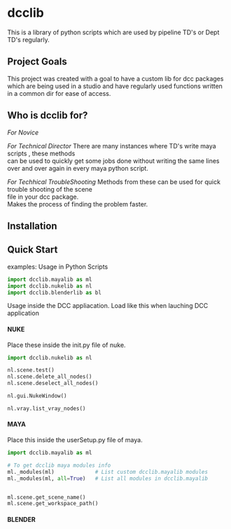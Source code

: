 # dcclib

This is a library of python scripts which are used by pipeline TD's or
Dept TD's regularly.

## Project Goals
This project was created with a goal to have a custom lib for dcc packages
which are being used in a studio and have regularly used functions written
in a common dir for ease of access.

## Who is dcclib for?

*For Novice*

*For Technical Director*
There are many instances where TD's write maya scripts , these methods  
can be used to quickly get some jobs done without writing the same lines  
over and over again in every maya python script.

*For Techhical TroubleShooting*
Methods from these can be used for quick trouble shooting of the scene  
file in your dcc package.  
Makes the process of finding the problem faster.

## Installation

## Quick Start

examples:
Usage in Python Scripts
``` python
import dcclib.mayalib as ml
import dcclib.nukelib as nl
import dcclib.blenderlib as bl
```
Usage inside the DCC appliacation.
Load like this when lauching DCC application

#### NUKE
Place these inside the init.py file of nuke.
``` python
import dcclib.nukelib as nl

nl.scene.test()
nl.scene.delete_all_nodes()
nl.scene.deselect_all_nodes()

nl.gui.NukeWindow()

nl.vray.list_vray_nodes()
```

#### MAYA
Place this inside the userSetup.py file of maya.
``` python
import dcclib.mayalib as ml

# To get dcclib maya modules info
ml._modules(ml)             # List custom dcclib.mayalib modules
ml._modules(ml, all=True)   # List all modules in dcclib.mayalib


ml.scene.get_scene_name()
ml.scene.get_workspace_path()
```

#### BLENDER




